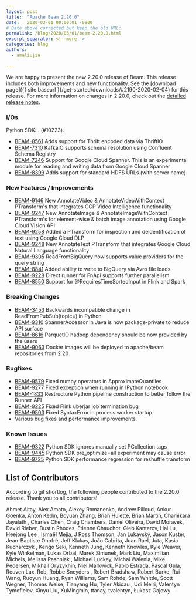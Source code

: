 ```yaml
---
layout: post
title:  "Apache Beam 2.20.0"
date:   2020-03-01 00:00:01 -0800
# Date above corrected but keep the old URL:
permalink: /blog/2020/03/01/beam-2.20.0.html
excerpt_separator: <!--more-->
categories: blog
authors:
  - amaliujia

---
```

<!--
Licensed under the Apache License, Version 2.0 (the "License");
you may not use this file except in compliance with the License.
You may obtain a copy of the License at
http://www.apache.org/licenses/LICENSE-2.0
Unless required by applicable law or agreed to in writing, software
distributed under the License is distributed on an "AS IS" BASIS,
WITHOUT WARRANTIES OR CONDITIONS OF ANY KIND, either express or implied.
See the License for the specific language governing permissions and
limitations under the License.
-->

We are happy to present the new 2.20.0 release of Beam. This release includes both improvements and new functionality.
See the [download page]({{ site.baseurl }}/get-started/downloads/#2190-2020-02-04) for this release.<!--more-->
For more information on changes in 2.20.0, check out the
[detailed release notes](https://issues.apache.org/jira/secure/ReleaseNote.jspa?projectId=12319527&version=12346780).

### I/Os
Python SDK: . (#10223).
* [BEAM-8561](https://issues.apache.org/jira/browse/BEAM-8561) Adds support for Thrift encoded data via ThriftIO
* [BEAM-7310](https://issues.apache.org/jira/browse/BEAM-7310) KafkaIO supports schema resolution using Confluent Schema Registry
* [BEAM-7246](https://issues.apache.org/jira/browse/BEAM-7246) Support for Google Cloud Spanner. This is an experimental module for reading and writing data from Google Cloud Spanner
* [BEAM-8399](https://issues.apache.org/jira/browse/BEAM-8399) Adds support for standard HDFS URLs (with server name)

### New Features / Improvements
* [BEAM-9146](https://issues.apache.org/jira/browse/BEAM-9146) New AnnotateVideo & AnnotateVideoWithContext PTransform's that integrates GCP Video Intelligence functionality
* [BEAM-9247](https://issues.apache.org/jira/browse/BEAM-9247) New AnnotateImage & AnnotateImageWithContext PTransform's for element-wise & batch image annotation using Google Cloud Vision API
* [BEAM-9258](https://issues.apache.org/jira/browse/BEAM-9258) Added a PTransform for inspection and deidentification of text using Google Cloud DLP
* [BEAM-9248](https://issues.apache.org/jira/browse/BEAM-9248) New AnnotateText PTransform that integrates Google Cloud Natural Language functionality
* [BEAM-9305](https://issues.apache.org/jira/browse/BEAM-9305) ReadFromBigQuery now supports value providers for the query string
* [BEAM-8841](https://issues.apache.org/jira/browse/BEAM-8841) Added ability to write to BigQuery via Avro file loads
* [BEAM-9228](https://issues.apache.org/jira/browse/BEAM-9228) Direct runner for FnApi supports further parallelism
* [BEAM-8550](https://issues.apache.org/jira/browse/BEAM-8550) Support for @RequiresTimeSortedInput in Flink and Spark

### Breaking Changes
* [BEAM-3453](https://issues.apache.org/jira/browse/BEAM-3453) Backwards incompatible change in ReadFromPubSub(topic=) in Python
* [BEAM-9310](https://issues.apache.org/jira/browse/BEAM-9310) SpannerAccessor in Java is now package-private to reduce API surface
* [BEAM-8616](https://issues.apache.org/jira/browse/BEAM-8616) ParquetIO hadoop dependency should be now provided by the users
* [BEAM-9063](https://issues.apache.org/jira/browse/BEAM-9063) Docker images will be deployed to apache/beam repositories from 2.20

### Bugfixes
* [BEAM-9579](https://issues.apache.org/jira/browse/BEAM-9579) Fixed numpy operators in ApproximateQuantiles
* [BEAM-9277](https://issues.apache.org/jira/browse/BEAM-9277) Fixed exception when running in IPython notebook
* [BEAM-1833](https://issues.apache.org/jira/browse/BEAM-1833) Restructure Python pipeline construction to better follow the Runner API
* [BEAM-9225](https://issues.apache.org/jira/browse/BEAM-9225) Fixed Flink uberjar job termination bug
* [BEAM-9503](https://issues.apache.org/jira/browse/BEAM-9503) Fixed SyntaxError in process worker startup
* Various bug fixes and performance improvements.

### Known Issues
* [BEAM-9322](https://issues.apache.org/jira/browse/BEAM-9322) Python SDK ignores manually set PCollection tags
* [BEAM-9445](https://issues.apache.org/jira/browse/BEAM-9445) Python SDK pre_optimize=all experiment may cause error
* [BEAM-9725](https://issues.apache.org/jira/browse/BEAM-9725) Python SDK performance regression for reshuffle transform

## List of Contributors

According to git shortlog, the following people contributed to the 2.20.0 release. Thank you to all contributors!

Ahmet Altay, Alex Amato, Alexey Romanenko, Andrew Pilloud, Ankur Goenka, Anton Kedin, Boyuan Zhang, Brian Hulette, Brian Martin, Chamikara Jayalath
, Charles Chen, Craig Chambers, Daniel Oliveira, David Moravek, David Rieber, Dustin Rhodes, Etienne Chauchot, Gleb Kanterov, Hai Lu, Heejong Lee
, Ismaël Mejía, J Ross Thomson, Jan Lukavský, Jason Kuster, Jean-Baptiste Onofré, Jeff Klukas, João Cabrita, Juan Rael, Juta, Kasia Kucharczyk
, Kengo Seki, Kenneth Jung, Kenneth Knowles, Kyle Weaver, Kyle Winkelman, Lukas Drbal, Marek Simunek, Mark Liu, Maximilian Michels, Melissa Pashniak
, Michael Luckey, Michal Walenia, Mike Pedersen, Mikhail Gryzykhin, Niel Markwick, Pablo Estrada, Pascal Gula, Reuven Lax, Rob, Robbe Sneyders
, Robert Bradshaw, Robert Burke, Rui Wang, Ruoyun Huang, Ryan Williams, Sam Rohde, Sam Whittle, Scott Wegner, Thomas Weise, Tianyang Hu, Tyler Akidau
, Udi Meiri, Valentyn Tymofieiev, Xinyu Liu, XuMingmin, ttanay, tvalentyn, Łukasz Gajowy
